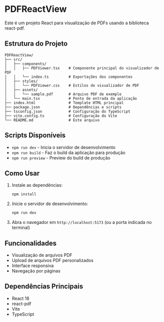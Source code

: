 # PDFReactView

Este é um projeto React para visualização de PDFs usando a biblioteca react-pdf.

## Estrutura do Projeto

```
PDFReactView/
├── src/
│   ├── components/
│   │   ├── PDFViewer.tsx    # Componente principal do visualizador de PDF
│   │   └── index.ts         # Exportações dos componentes
│   ├── styles/
│   │   └── PDFViewer.css    # Estilos do visualizador de PDF
│   ├── assets/
│   │   └── sample.pdf       # Arquivo PDF de exemplo
│   └── main.tsx             # Ponto de entrada da aplicação
├── index.html               # Template HTML principal
├── package.json             # Dependências e scripts
├── tsconfig.json            # Configuração do TypeScript
├── vite.config.ts           # Configuração do Vite
└── README.md                # Este arquivo
```

## Scripts Disponíveis

- `npm run dev` - Inicia o servidor de desenvolvimento
- `npm run build` - Faz o build da aplicação para produção
- `npm run preview` - Preview do build de produção

## Como Usar

1. Instale as dependências:
   ```bash
   npm install
   ```

2. Inicie o servidor de desenvolvimento:
   ```bash
   npm run dev
   ```

3. Abra o navegador em `http://localhost:5173` (ou a porta indicada no terminal)

## Funcionalidades

- Visualização de arquivos PDF
- Upload de arquivos PDF personalizados
- Interface responsiva
- Navegação por páginas

## Dependências Principais

- React 18
- react-pdf
- Vite
- TypeScript
